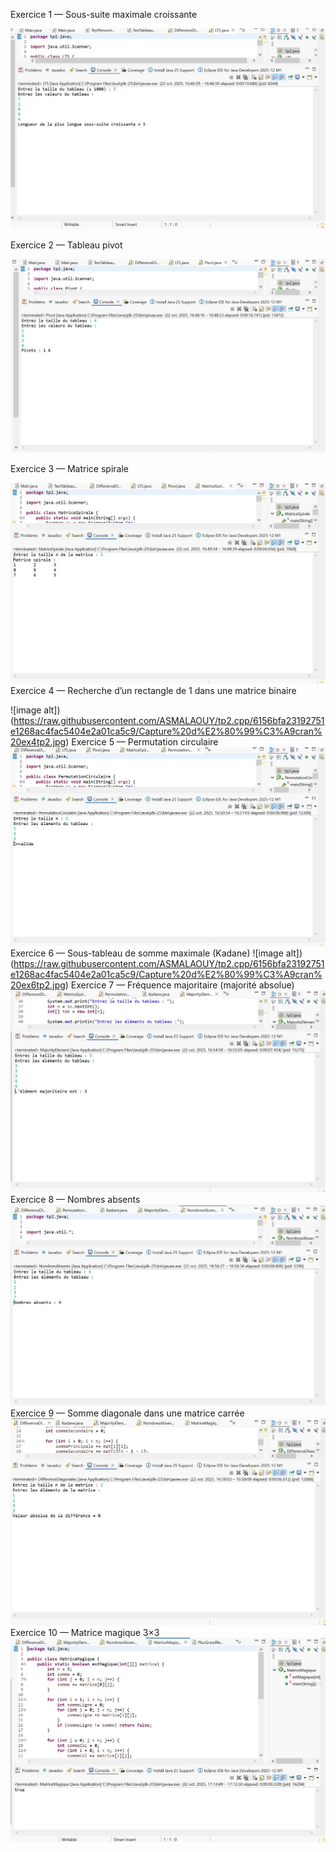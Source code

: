 Exercice 1 — Sous-suite maximale croissante

![image alt](https://raw.githubusercontent.com/ASMALAOUY/tp2.cpp/6156bfa23192751e1268ac4fac5404e2a01ca5c9/Capture%20d%E2%80%99%C3%A9cran%20ex1%20tp2.jpg)

Exercice 2 — Tableau pivot

![image alt](https://raw.githubusercontent.com/ASMALAOUY/tp2.cpp/6156bfa23192751e1268ac4fac5404e2a01ca5c9/Capture%20d%E2%80%99%C3%A9cran%202025-10-22%20164849.jpg)

Exercice 3 — Matrice spirale

![image alt](https://raw.githubusercontent.com/ASMALAOUY/tp2.cpp/6156bfa23192751e1268ac4fac5404e2a01ca5c9/Capture%20d%E2%80%99%C3%A9cran%20ex3tp2.jpg)
Exercice 4 — Recherche d’un rectangle de 1 dans une matrice binaire

![image alt])(https://raw.githubusercontent.com/ASMALAOUY/tp2.cpp/6156bfa23192751e1268ac4fac5404e2a01ca5c9/Capture%20d%E2%80%99%C3%A9cran%20ex4tp2.jpg)
Exercice 5 — Permutation circulaire
![image alt](https://raw.githubusercontent.com/ASMALAOUY/tp2.cpp/6156bfa23192751e1268ac4fac5404e2a01ca5c9/Capture%20d%E2%80%99%C3%A9cran%20ex5tp2.jpg)
Exercice 6 — Sous-tableau de somme maximale (Kadane)
![image alt])(https://raw.githubusercontent.com/ASMALAOUY/tp2.cpp/6156bfa23192751e1268ac4fac5404e2a01ca5c9/Capture%20d%E2%80%99%C3%A9cran%20ex6tp2.jpg)
Exercice 7 — Fréquence majoritaire (majorité absolue)
![image alt](https://raw.githubusercontent.com/ASMALAOUY/tp2.cpp/6156bfa23192751e1268ac4fac5404e2a01ca5c9/Capture%20d%E2%80%99%C3%A9cran%20ex7tp2.jpg)
Exercice 8 — Nombres absents
![image alt](https://raw.githubusercontent.com/ASMALAOUY/tp2.cpp/6156bfa23192751e1268ac4fac5404e2a01ca5c9/Capture%20d%E2%80%99%C3%A9cran%20ex8tp2.jpg)
Exercice 9 — Somme diagonale dans une matrice carrée
![image alt](https://raw.githubusercontent.com/ASMALAOUY/tp2.cpp/6156bfa23192751e1268ac4fac5404e2a01ca5c9/Capture%20d%E2%80%99%C3%A9cran%20ex9tp2.jpg)
Exercice 10 — Matrice magique 3×3
![image alt](https://github.com/ASMALAOUY/tp2.cpp/blob/main/ex10.jpg?raw=true)
